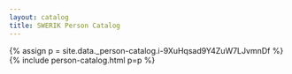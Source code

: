 ```yaml
---
layout: catalog
title: SWERIK Person Catalog
---
```

{% assign p = site.data._person-catalog.i-9XuHqsad9Y4ZuW7LJvmnDf %}
{% include person-catalog.html p=p %}

